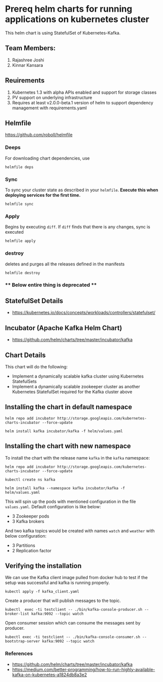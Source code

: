 # Prereq helm charts for running applications on kubernetes cluster
This helm chart is using StatefulSet of Kubernetes-Kafka.

## Team Members:
1. Rajashree Joshi
1. Kinnar Kansara

## Reuirements
1. Kubernetes 1.3 with alpha APIs enabled and support for storage classes
1. PV support on underlying infrastructure
1. Requires at least v2.0.0-beta.1 version of helm to support dependency management with requirements.yaml

## Helmfile

https://github.com/roboll/helmfile

### Deeps
For downloading chart dependencies, use 
```
helmfile deps
```

### Sync
To sync your cluster state as described in your `helmfile`. **Execute this when deploying services for the first time.**
```
helmfile sync
```

### Apply
Begins by executing `diff`. If `diff` finds that there is any changes, sync is executed
```
helmfile apply
```

### destroy
deletes and purges all the releases defined in the manifests
```
helmfile destroy
```


### ** Below entire thing is deprecated **


## StatefulSet Details
- https://kubernetes.io/docs/concepts/workloads/controllers/statefulset/

## Incubator (Apache Kafka Helm Chart)
- https://github.com/helm/charts/tree/master/incubator/kafka

## Chart Details
This chart will do the following:
- Implement a dynamically scalable kafka cluster using Kubernetes StatefulSets
- Implement a dynamically scalable zookeeper cluster as another Kubernetes StatefulSet required for the Kafka cluster above

## Installing the chart in default namespace
```
helm repo add incubator http://storage.googleapis.com/kubernetes-charts-incubator --force-update

helm install kafka incubator/kafka -f helm/values.yaml
```

## Installing the chart with new namespace
To install the chart with the release name `kafka` in the `kafka` namespace:
```
helm repo add incubator http://storage.googleapis.com/kubernetes-charts-incubator --force-update

kubectl create ns kafka

helm install kafka --namespace kafka incubator/kafka -f helm/values.yaml
```

This will spin up the pods with mentioned configuration in the file `values.yaml`. 
Default configuration is like below:
- 3 Zookeeper pods
- 3 Kafka brokers

And two kafka topics would be created with names `watch` and `weather` with below configuration:
- 3 Partitions
- 2 Replication factor


## Verifying the installation
We can use the Kafka client image pulled from docker hub to test if the setup was successful and kafka is running properly.
```
kubectl apply -f kafka_client.yaml
```

Create a producer that will publish messages to the topic.
```
kubectl  exec -ti testclient -- ./bin/kafka-console-producer.sh --broker-list kafka:9092 --topic watch
```

Open consumer session which can consume the messages sent by producer.
```
kubectl exec -ti testclient -- ./bin/kafka-console-consumer.sh --bootstrap-server kafka:9092 --topic watch
```


### References
- https://github.com/helm/charts/tree/master/incubator/kafka
- https://medium.com/better-programming/how-to-run-highly-available-kafka-on-kubernetes-a1824db8a3e2
